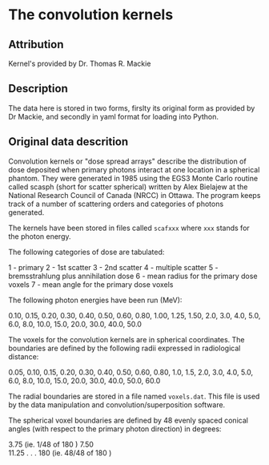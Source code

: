 # The convolution kernels

## Attribution

Kernel's provided by Dr. Thomas R. Mackie

## Description

The data here is stored in two forms, firslty its original form as provided
by Dr Mackie, and secondly in yaml format for loading into Python.

## Original data descrition

Convolution kernels or "dose spread arrays" describe the distribution of dose
deposited when primary photons interact at one location in a spherical phantom.
They were generated in 1985 using the EGS3  Monte Carlo routine called scasph
(short for scatter spherical) written by Alex Bielajew at the National Research
Council of Canada (NRCC) in Ottawa. The program keeps track of a number of
scattering orders and categories of photons generated.

The kernels have been stored in files called `scafxxx` where `xxx` stands
for the photon energy.

The following categories of dose are tabulated:

1 - primary
2 - 1st scatter
3 - 2nd scatter
4 - multiple scatter
5 - bremsstrahlung plus annihilation dose
6 - mean radius for the primary dose voxels
7 - mean angle for the primary dose voxels

The following photon energies have been run (MeV):

0.10, 0.15, 0.20, 0.30, 0.40, 0.50, 0.60, 0.80, 1.00, 1.25, 1.50, 2.0, 3.0,
4.0, 5.0, 6.0, 8.0, 10.0, 15.0, 20.0, 30.0, 40.0, 50.0

The voxels for the convolution kernels are in spherical coordinates. The
boundaries are defined by the following radii expressed in radiological
distance:

0.05, 0.10, 0.15, 0.20, 0.30, 0.40, 0.50, 0.60, 0.80, 1.0, 1.5, 2.0, 3.0, 4.0,
5.0, 6.0, 8.0, 10.0, 15.0, 20.0, 30.0, 40.0, 50.0, 60.0

The radial boundaries are stored in a file named `voxels.dat`. This
file is used by the data manipulation and convolution/superposition software.

The spherical voxel boundaries are defined by 48 evenly spaced conical angles
(with respect to the primary photon direction) in degrees:

3.75  (ie. 1/48 of 180 )
7.50  
11.25
.
.
.
180  (ie. 48/48 of 180 )
